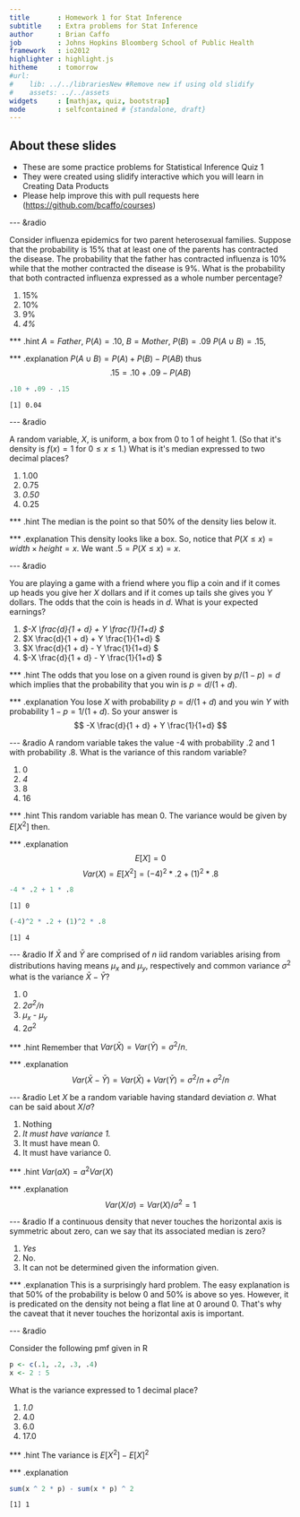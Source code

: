 ```yaml
---
title       : Homework 1 for Stat Inference
subtitle    : Extra problems for Stat Inference
author      : Brian Caffo
job         : Johns Hopkins Bloomberg School of Public Health
framework   : io2012
highlighter : highlight.js  
hitheme     : tomorrow       
#url:
#    lib: ../../librariesNew #Remove new if using old slidify
#    assets: ../../assets
widgets     : [mathjax, quiz, bootstrap]
mode        : selfcontained # {standalone, draft}
---
```




## About these slides
- These are some practice problems for Statistical Inference Quiz 1
- They were created using slidify interactive which you will learn in 
Creating Data Products
- Please help improve this with pull requests here
(https://github.com/bcaffo/courses)


--- &radio

Consider influenza epidemics for two parent heterosexual families. Suppose that the probability is 15% that at least one of the parents has contracted the disease. The probability that the father has contracted influenza is 10% while that the mother contracted the disease is 9%. What is the probability that both contracted influenza expressed as a whole number percentage?

1. 15%
2. 10%
3. 9%
4. _4%_

*** .hint
$A = Father$, $P(A) = .10$, $B = Mother$, $P(B) = .09$ 
$P(A\cup B) = .15$, 

*** .explanation
$P(A\cup B) = P(A) + P(B) - P(AB)$ thus
$$.15 = .10 + .09 - P(AB)$$

```r
.10 + .09 - .15
```

```
[1] 0.04
```


---  &radio

A random variable, $X$, is uniform, a box from $0$ to $1$ of height $1$. (So that it's density is $f(x) = 1$ for $0\leq x \leq 1$.) What is it's median expressed to two decimal places? </p>

1. 1.00
2. 0.75
3. _0.50_
4. 0.25

*** .hint
The median is the point so that 50% of the density lies below it.

*** .explanation
This density looks like a box. So, notice that $P(X \leq x) = width\times height = x$.
We want $.5 = P(X\leq x) = x$.

--- &radio

You are playing a game with a friend where you flip a coin and if it comes up heads you give her  $X$ dollars and if it comes up tails she gives you $Y$ dollars. The odds that the coin is heads in $d$. What is your expected earnings?

1. _$-X \frac{d}{1 + d} + Y \frac{1}{1+d} $_
2. $X \frac{d}{1 + d} + Y \frac{1}{1+d} $
3. $X \frac{d}{1 + d} - Y \frac{1}{1+d} $
4. $-X \frac{d}{1 + d} - Y \frac{1}{1+d} $

*** .hint
The odds that you lose on a given round is given by $p / (1 - p) = d$ which implies
that the probability that you win is $p = d / (1 + d)$.

*** .explanation
You lose $X$ with probability $p = d/(1 +d)$ and you win $Y$ with probability $1-p = 1/(1 + d)$. So your answer is
$$
-X \frac{d}{1 + d} + Y \frac{1}{1+d} 
$$

--- &radio
A random variable takes the value -4 with probability .2 and 1 with probability .8. What
is the variance of this random variable?

1. 0
2. _4_
3. 8
4. 16

*** .hint
This random variable has mean 0. The variance would be given by $E[X^2]$ then.

*** .explanation
$$E[X] = 0$$
$$
Var(X) = E[X^2] = (-4)^2 * .2 + (1)^2 * .8
$$

```r
-4 * .2 + 1 * .8
```

```
[1] 0
```

```r
(-4)^2 * .2 + (1)^2 * .8
```

```
[1] 4
```



--- &radio
If $\bar X$ and $\bar Y$ are comprised of $n$ iid random variables arising from distributions
having  means $\mu_x$ and $\mu_y$, respectively and common variance $\sigma^2$
what is the variance $\bar X - \bar Y$?

1. 0
2. _$2\sigma^2/n$_
3. $\mu_x$ - $\mu_y$
4. $2\sigma^2$

*** .hint
Remember that $Var(\bar X) = Var(\bar Y) = \sigma^2 / n$. 

*** .explanation 
$$
Var(\bar X - \bar Y) = Var(\bar X) + Var(\bar Y) = \sigma^2 / n + \sigma^2 / n
$$

--- &radio
Let $X$ be a random variable having standard deviation $\sigma$. What can
be said about $X /\sigma$?

1. Nothing
2. _It must have variance 1._
3. It must have mean 0.
4. It must have variance 0.

*** .hint
$Var(aX) = a^2 Var(X)$

*** .explanation
$$Var(X / \sigma) = Var(X) / \sigma^2 = 1$$


--- &radio
If a continuous density that never touches the horizontal axis is symmetric about zero, can we say that its associated median is zero?

1. _Yes_
2. No.
3. It can not be determined given the information given.

*** .explanation
This is a surprisingly hard problem. The easy explanation is that 50% of the probability
is below 0 and 50% is above so yes. However, it is predicated on the density not being
a flat line at 0 around 0. That's why the caveat that it never touches the horizontal axis
is important.


--- &radio

Consider the following pmf given in R

```r
p <- c(.1, .2, .3, .4)
x <- 2 : 5 
```

What is the variance expressed to 1 decimal place?

1. _1.0_
2. 4.0
3. 6.0
4. 17.0

*** .hint
The variance is $E[X^2] - E[X]^2$

*** .explanation 

```r
sum(x ^ 2 * p) - sum(x * p) ^ 2
```

```
[1] 1
```

